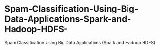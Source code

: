 # Spam-Classification-Using-Big-Data-Applications-Spark-and-Hadoop-HDFS-
Spam Classification Using Big Data Applications (Spark and Hadoop HDFS)
